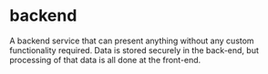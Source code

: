 # backend
A backend service that can present anything without any custom functionality required.   Data is stored securely in the back-end, but processing of that data is all done at the front-end.
